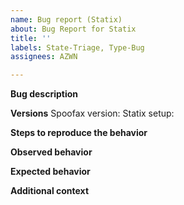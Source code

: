 ```yaml
---
name: Bug report (Statix)
about: Bug Report for Statix
title: ''
labels: State-Triage, Type-Bug
assignees: AZWN

---
```


<!--
To consider beforehand:
- Have you read and applied the Statix debugging guide at https://www.spoofax.dev/spoofax-docs/howtos/statix/debugging/?
- Have you checked the reference documentation at https://www.spoofax.dev/spoofax-docs/references/statix/ on whether your idea of expected behavior is actually correct?
- Have you checked whether the issue is already reported. If so, consider commenting on that issue with your specific scenario, instead of opening a new issue.
-->

**Bug description**
<!-- A clear and concise description of what the bug is. -->

**Versions**
Spoofax version: <!-- See _About Eclipse_; _Installation Details_; _Features_, and search for _Spoofax_.  -->
Statix setup: <!-- `single-file` _or_ `multi-file` -->

**Steps to reproduce the behavior**
<!--
Preferable, provide a small, self-contained `.stxfile` that demonstrates the issue.
If that is really not possible, provide a (link to a) project, including a small example that shows the behavior. Be specific on where the example resides, the relevant parts of the specification and the relevant parts of the program.
-->

**Observed behavior**
<!--
Description of the observed behavior. Also mention if the problem occurs consistently, or only sometimes? If only sometimes, does it occur always/never after a clean build, or does it occur always/never after editing and/or building without cleaning?
-->

**Expected behavior**
<!-- A clear and concise description of what you expected to happen. -->

**Additional context**
<!-- Add any other context about the problem here. -->
